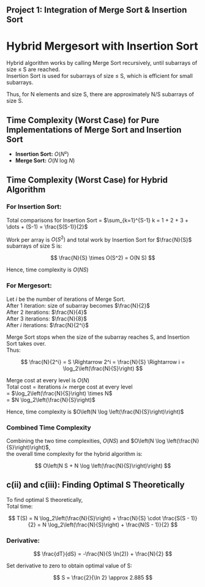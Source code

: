 ## Project 1: Integration of Merge Sort & Insertion Sort
# Hybrid Mergesort with Insertion Sort

Hybrid algorithm works by calling Merge Sort recursively, until subarrays of size ≤ S are reached.  
Insertion Sort is used for subarrays of size ≤ S, which is efficient for small subarrays.

Thus, for N elements and size S, there are approximately N/S subarrays of size S.

## Time Complexity (Worst Case) for Pure Implementations of Merge Sort and Insertion Sort

- **Insertion Sort:** _O_(*N*²)
- **Merge Sort:** _O_(*N* log *N*)

## Time Complexity (Worst Case) for Hybrid Algorithm

### For **Insertion Sort:**

Total comparisons for Insertion Sort = $\sum_{k=1}^{S-1} k = 1 + 2 + 3 + \dots + (S-1) = \frac{S(S-1)}{2}$

Work per array is $O(S^2)$ and total work by Insertion Sort for $\frac{N}{S}$ subarrays of size S is:

$$
\frac{N}{S} \times O(S^2) = O(N S)
$$

Hence, time complexity is $O(N S)$

### For **Mergesort:**

Let $i$ be the number of iterations of Merge Sort.  
After 1 iteration: size of subarray becomes $\frac{N}{2}$  
After 2 iterations: $\frac{N}{4}$  
After 3 iterations: $\frac{N}{8}$  
After $i$ iterations: $\frac{N}{2^i}$  

Merge Sort stops when the size of the subarray reaches S, and Insertion Sort takes over.  
Thus:

$$
\frac{N}{2^i} = S \Rightarrow 2^i = \frac{N}{S} \Rightarrow i = \log_2\left(\frac{N}{S}\right)
$$

Merge cost at every level is $O(N)$  
Total cost = iterations $i \times$ merge cost at every level  
= $\log_2\left(\frac{N}{S}\right) \times N$  
= $N \log_2\left(\frac{N}{S}\right)$

Hence, time complexity is $O\left(N \log \left(\frac{N}{S}\right)\right)$

### Combined Time Complexity

Combining the two time complexities, $O(N S)$ and $O\left(N \log \left(\frac{N}{S}\right)\right)$,  
the overall time complexity for the hybrid algorithm is:

$$
O\left(N S + N \log \left(\frac{N}{S}\right)\right)
$$

## c(ii) and c(iii): Finding Optimal S Theoretically

To find optimal S theoretically,  
Total time:

$$
T(S) = N \log_2\left(\frac{N}{S}\right) + \frac{N}{S} \cdot \frac{S(S - 1)}{2} = N \log_2\left(\frac{N}{S}\right) + \frac{N(S - 1)}{2}
$$

### Derivative:

$$
\frac{dT}{dS} = -\frac{N}{S \ln(2)} + \frac{N}{2}
$$

Set derivative to zero to obtain optimal value of S:

$$
S = \frac{2}{\ln 2} \approx 2.885
$$






















